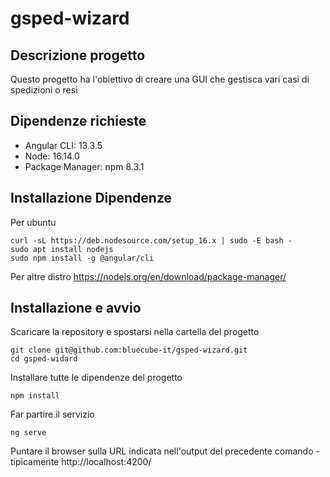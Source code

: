 # gsped-wizard

## Descrizione progetto

Questo progetto ha l'obiettivo di creare una GUI che gestisca vari casi di spedizioni o resi

## Dipendenze richieste

- Angular CLI: 13.3.5
- Node: 16.14.0
- Package Manager: npm 8.3.1

## Installazione Dipendenze

Per ubuntu

```
curl -sL https://deb.nodesource.com/setup_16.x | sudo -E bash -
sudo apt install nodejs
sudo npm install -g @angular/cli
```

Per altre distro
https://nodejs.org/en/download/package-manager/

## Installazione e avvio

Scaricare la repository e spostarsi nella cartella del progetto

```
git clone git@github.com:bluecube-it/gsped-wizard.git
cd gsped-widard
```

Installare tutte le dipendenze del progetto

```
npm install
```

Far partire il servizio

```
ng serve
```

Puntare il browser sulla URL indicata nell'output del precedente comando - tipicamente http://localhost:4200/

